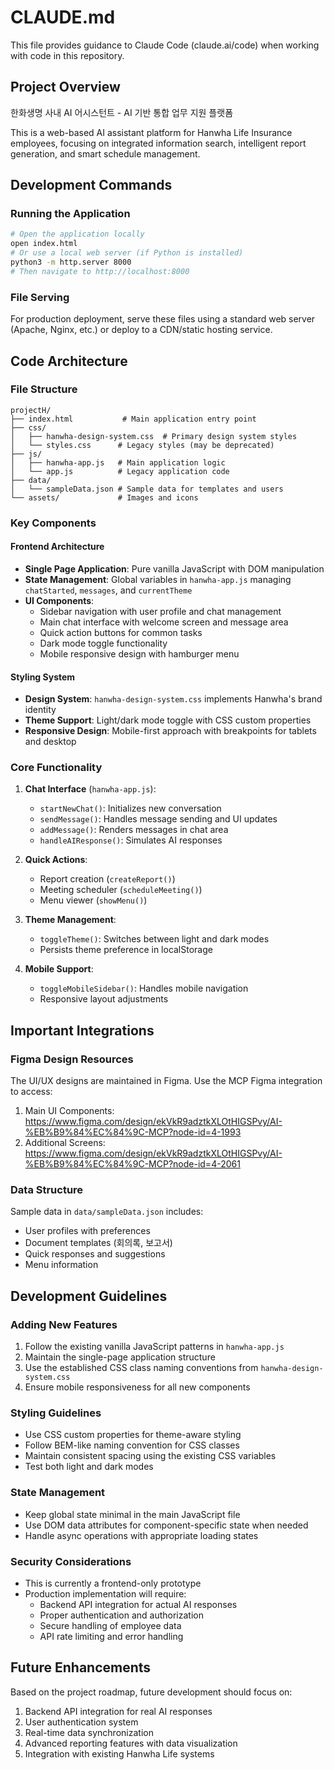 # CLAUDE.md

This file provides guidance to Claude Code (claude.ai/code) when working with code in this repository.

## Project Overview

한화생명 사내 AI 어시스턴트 - AI 기반 통합 업무 지원 플랫폼

This is a web-based AI assistant platform for Hanwha Life Insurance employees, focusing on integrated information search, intelligent report generation, and smart schedule management.

## Development Commands

### Running the Application
```bash
# Open the application locally
open index.html
# Or use a local web server (if Python is installed)
python3 -m http.server 8000
# Then navigate to http://localhost:8000
```

### File Serving
For production deployment, serve these files using a standard web server (Apache, Nginx, etc.) or deploy to a CDN/static hosting service.

## Code Architecture

### File Structure
```
projectH/
├── index.html           # Main application entry point
├── css/
│   ├── hanwha-design-system.css  # Primary design system styles
│   └── styles.css      # Legacy styles (may be deprecated)
├── js/
│   ├── hanwha-app.js   # Main application logic
│   └── app.js          # Legacy application code
├── data/
│   └── sampleData.json # Sample data for templates and users
└── assets/             # Images and icons
```

### Key Components

#### Frontend Architecture
- **Single Page Application**: Pure vanilla JavaScript with DOM manipulation
- **State Management**: Global variables in `hanwha-app.js` managing `chatStarted`, `messages`, and `currentTheme`
- **UI Components**:
  - Sidebar navigation with user profile and chat management
  - Main chat interface with welcome screen and message area
  - Quick action buttons for common tasks
  - Dark mode toggle functionality
  - Mobile responsive design with hamburger menu

#### Styling System
- **Design System**: `hanwha-design-system.css` implements Hanwha's brand identity
- **Theme Support**: Light/dark mode toggle with CSS custom properties
- **Responsive Design**: Mobile-first approach with breakpoints for tablets and desktop

### Core Functionality

1. **Chat Interface** (`hanwha-app.js`):
   - `startNewChat()`: Initializes new conversation
   - `sendMessage()`: Handles message sending and UI updates
   - `addMessage()`: Renders messages in chat area
   - `handleAIResponse()`: Simulates AI responses

2. **Quick Actions**:
   - Report creation (`createReport()`)
   - Meeting scheduler (`scheduleMeeting()`)
   - Menu viewer (`showMenu()`)

3. **Theme Management**:
   - `toggleTheme()`: Switches between light and dark modes
   - Persists theme preference in localStorage

4. **Mobile Support**:
   - `toggleMobileSidebar()`: Handles mobile navigation
   - Responsive layout adjustments

## Important Integrations

### Figma Design Resources
The UI/UX designs are maintained in Figma. Use the MCP Figma integration to access:
1. Main UI Components: https://www.figma.com/design/ekVkR9adztkXLOtHIGSPvy/AI-%EB%B9%84%EC%84%9C-MCP?node-id=4-1993
2. Additional Screens: https://www.figma.com/design/ekVkR9adztkXLOtHIGSPvy/AI-%EB%B9%84%EC%84%9C-MCP?node-id=4-2061

### Data Structure
Sample data in `data/sampleData.json` includes:
- User profiles with preferences
- Document templates (회의록, 보고서)
- Quick responses and suggestions
- Menu information

## Development Guidelines

### Adding New Features
1. Follow the existing vanilla JavaScript patterns in `hanwha-app.js`
2. Maintain the single-page application structure
3. Use the established CSS class naming conventions from `hanwha-design-system.css`
4. Ensure mobile responsiveness for all new components

### Styling Guidelines
- Use CSS custom properties for theme-aware styling
- Follow BEM-like naming convention for CSS classes
- Maintain consistent spacing using the existing CSS variables
- Test both light and dark modes

### State Management
- Keep global state minimal in the main JavaScript file
- Use DOM data attributes for component-specific state when needed
- Handle async operations with appropriate loading states

### Security Considerations
- This is currently a frontend-only prototype
- Production implementation will require:
  - Backend API integration for actual AI responses
  - Proper authentication and authorization
  - Secure handling of employee data
  - API rate limiting and error handling

## Future Enhancements

Based on the project roadmap, future development should focus on:
1. Backend API integration for real AI responses
2. User authentication system
3. Real-time data synchronization
4. Advanced reporting features with data visualization
5. Integration with existing Hanwha Life systems
